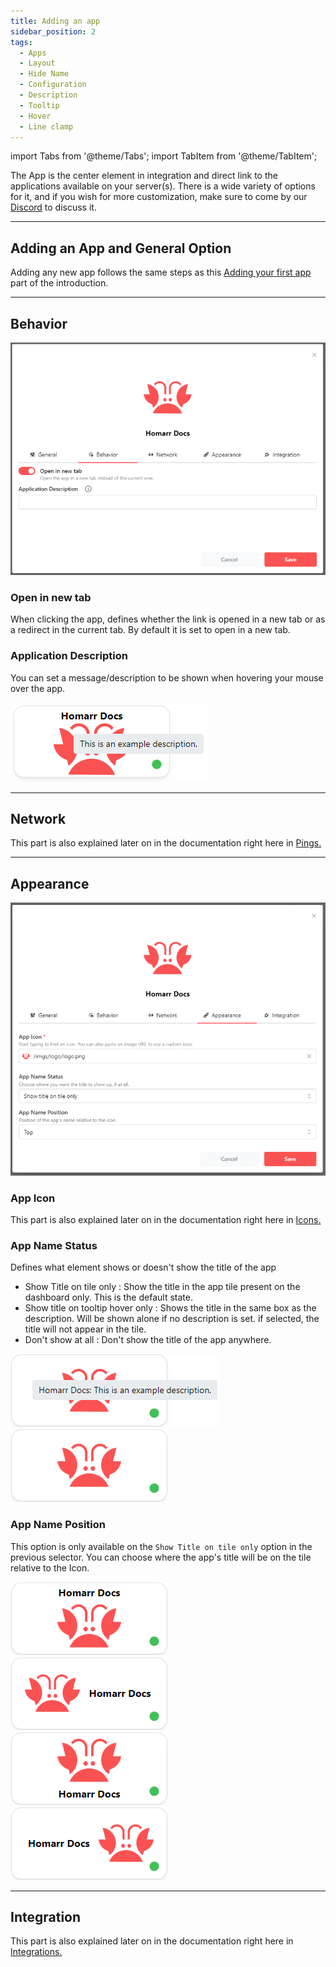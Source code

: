 ```yaml
---
title: Adding an app
sidebar_position: 2
tags:
  - Apps
  - Layout
  - Hide Name
  - Configuration
  - Description
  - Tooltip
  - Hover
  - Line clamp
---
```


import Tabs from '@theme/Tabs';
import TabItem from '@theme/TabItem';

The App is the center element in integration and direct link to the applications available on your server(s).
There is a wide variety of options for it, and if you wish for more customization, make sure to come by our [Discord](https://discord.com/invite/aCsmEV5RgA) to discuss it.

---

## Adding an App and General Option

Adding any new app follows the same steps as this [Adding your first app](../getting-started/introduction/after-the-installation#adding-your-first-app) part of the introduction.

---

## Behavior

![](img/behavior-tab.webp)

### Open in new tab
When clicking the app, defines whether the link is opened in a new tab or as a redirect in the current tab. By default it is set to open in a new tab.

### Application Description
You can set a message/description to be shown when hovering your mouse over the app.

![](img/description-hover-example.webp)

---

## Network

This part is also explained later on in the documentation right here in [Pings.](https://homarr.dev/docs/customizations/layout#pings)

---

## Appearance

![](img/appearance-tab.webp)

### App Icon

This part is also explained later on in the documentation right here in [Icons.](https://homarr.dev/docs/customizations/icons#icon-search)

### App Name Status
Defines what element shows or doesn't show the title of the app
- Show Title on tile only : Show the title in the app tile present on the dashboard only. This is the default state.
- Show title on tooltip hover only : Shows the title in the same box as the description. Will be shown alone if no description is set. if selected, the title will not appear in the tile.
- Don't show at all : Don't show the title of the app anywhere.

![](img/app-title-hover.webp) ![](img/app-no-title.webp)

### App Name Position
This option is only available on the ```Show Title on tile only``` option in the previous selector.
You can choose where the app's title will be on the tile relative to the Icon.

![](img/app-title-top.webp) ![](img/app-title-right.webp) ![](img/app-title-bottom.webp) ![](img/app-title-left.webp)

---

## Integration

This part is also explained later on in the documentation right here in [Integrations.](https://homarr.dev/docs/integrations/)
